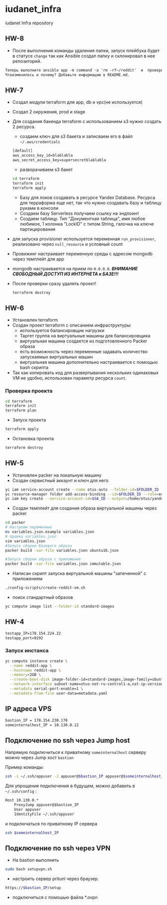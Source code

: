 # iudanet_infra

iudanet Infra repository

## HW-8

* После выполнения команды удаления папки, запуск плейбука будет в статусе `change` так как Ansible создал папку и склонировал в нее репозиторий.

```txt
Теперь выполните ansible app -m command -a 'rm -rf~/reddit'  и  проверьте  еще  раз  выполнение  плейбука.
Чтоизменилось и почему? Добавьте информацию в README.md.
```

## HW-7

* Создал модули terraform для app, db и vpc(не используется)
* Создал 2 окружения, prod и stage

* Для создания  бакенда terraform с использованием s3 нужно создать 2 ресурса.
  * создаем ключ для s3 бакета и записваем его в файл ```~/.aws/credentials ```

  ```txt
  [default]
  aws_access_key_id=blablabla
  aws_secret_access_key=supersecretblablabla
  ```

  * разворачиваем s3 бакет

  ```bash
  cd terraform
  terraform init
  terraform apply
  ```

  * Базу для локов создавать в ресурсе Yandex Database. Ресурса для терраформа еще нет, так что нужно создавать базу и таблицу руками в консоли
  * Создаем базу Serverless получаем ссылку на эндпоинт
  * Создаем таблицу. Тип "Документная таблица", имя любое любимое, 1 колонка "LockID" с типом String, галочка на ключе партицирования

* для запуска provisioner используется переменная ```run_provisioner```, реализовано через ```null_resource``` и условный count
* Провижинг настраивает переменную среды c адресом mongodb через темплейт для app
* mongodb настраивается на прием по ```0.0.0.0```. ***ВНИМАНИЕ СВОБОДНЫЙ ДОСТУП ИЗ ИНТЕРНЕТА к БАЗЕ!!!***
* После проверки сразу удалять проект!

  ```bash
  terraform destroy
  ```

## HW-6

* Установлен terraform
* Создан проект terraform с описанием инфраструктуры:
  * используется балансировщик нагрузки
  * Таргет группа на виртуальные машины для балансировщика
  * виртуальная машина создается из подготовленного Packer образа
  * есть возможность через переменные задавать количество запускаемых виртуальных машин
  * виртуальная машина дополнительно настраивается с помощью bash скрипта
* Так как копировать код для развертывания нескольких одинаковых VM не удобно, использован параметр ресурса ```count```.

### Проверка проекта

```bash
cd terraform
terraform init
terraform plan
```

* Запуск проекта

```bash
terraform apply
```

* Остановка проекта

```bash
terraform destroy
```

## HW-5

* Установлен packer на локальную машину
* Создан сервистный аккаунт и ключ для него

```bash
yc iam service-account create --name otus-auto --folder-id=$FOLDER_ID
yc resource-manager folder add-access-binding --id=$FOLDER_ID --role=editor --service-account-id=$SA_ID
yc iam key create --service-account-id=$SA_ID --output=/home/otus/yandex-cloud/otus-auto.key.json
```

* Создан темплейт для создания образа виртуальной машины через packer

```bash
cd packer
# Настроим переменные
mv variables.json.example variables.json
# правка variables.json
vim variables.json
#Запуск сборки базового образа
packer build -var-file variables.json ubuntu16.json

#Запуск сборки образа с приложение
packer build -var-file variables.json immutable.json
```

* Написан скрипт запуска виртуальной машины "запеченной" с приложением

```bash
./config-scripts/create-reddit-vm.sh
```

* поиск стандартный образов

```bash
yc compute image list --folder-id standard-images
```

## HW-4

```txt
testapp_IP=178.154.224.22
testapp_port=9292
```

### Запуск инстанса

```bash
yc compute instance create \
  --name reddit-app \
  --hostname reddit-app \
  --memory=2GB \
  --create-boot-disk image-folder-id=standard-images,image-family=ubuntu-1604-lts,size=10GB \
  --network-interface subnet-name=otus-net-ru-central1-a,nat-ip-version=ipv4 \
  --metadata serial-port-enable=1 \
  --metadata-from-file user-data=metadata.yaml
```

## IP адреса VPS

```txt
bastion_IP = 178.154.230.170
someinternalhost_IP = 10.130.0.12
```

## Подключение по ssh через Jump host

Напрямую подключиться к приватному ```someinternalhost``` серверу можно через Jump хост ```bastion```

Пример команды:

```bash
ssh -i ~/.ssh/appuser -J appuser@$bastion_IP appuser@$someinternalhost_IP
```

Для упрощения подключения в будущем, можно добавить в ```~/.ssh/config``` :

```txt
Host 10.130.0.*
    ProxyJump appuser@$bastion_IP
    User appuser
    IdentityFile ~/.ssh/appuser
```

и подключаться по приватному IP сервера

```bash
ssh $someinternalhost_IP
```

## Подключение по ssh через VPN

* На bastion выполнить

```bash
sudo bash setupvpn.sh
```

* настроить сервер pritunl через браузер.

```bash
https://$bastion_IP/setup
```

* подключиться с помошью файла *.ovpn
